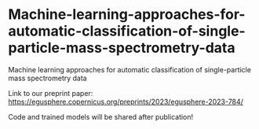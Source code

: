 # Machine-learning-approaches-for-automatic-classification-of-single-particle-mass-spectrometry-data
Machine learning approaches for automatic classification of single-particle mass spectrometry data

Link to our preprint paper: https://egusphere.copernicus.org/preprints/2023/egusphere-2023-784/

Code and trained models will be shared after publication!
